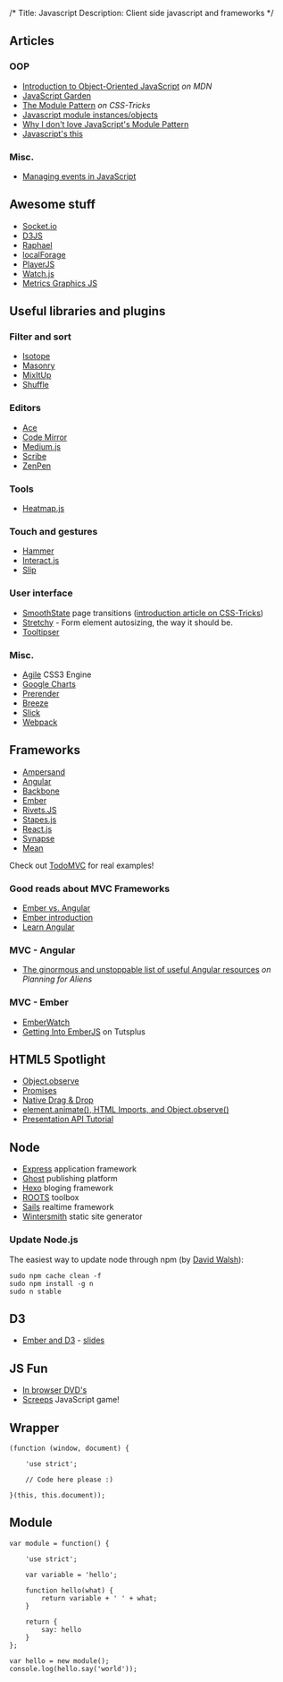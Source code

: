 /*
Title: Javascript
Description: Client side javascript and frameworks
*/


## Articles

### OOP

* [Introduction to Object-Oriented JavaScript](https://developer.mozilla.org/en-US/docs/Web/JavaScript/Introduction_to_Object-Oriented_JavaScript) *on MDN*
* [JavaScript Garden](http://bonsaiden.github.io/JavaScript-Garden/)
* [The Module Pattern](http://css-tricks.com/how-do-you-structure-javascript-the-module-pattern-edition/) *on CSS-Tricks*
* [Javascript module instances/objects](http://www.sefol.com/?p=1090)
* [Why I don't love JavaScript's Module Pattern](http://snook.ca/archives/javascript/no-love-for-module-pattern)
* [Javascript's this](http://www.2ality.com/2014/05/this.html)

### Misc.

* [Managing events in JavaScript](http://krasimirtsonev.com/blog/article/Managing-events-in-JavaScript-using-)


## Awesome stuff

* [Socket.io](http://socket.io/)
* [D3JS](http://d3js.org/)
* [Raphael](http://raphaeljs.com/)
* [localForage](http://mozilla.github.io/localForage/)
* [PlayerJS](http://playerjs.io/)
* [Watch.js](https://github.com/melanke/Watch.JS)
* [Metrics Graphics JS](http://metricsgraphicsjs.org/)


## Useful libraries and plugins

### Filter and sort

* [Isotope](http://isotope.metafizzy.co/)
* [Masonry](http://masonry.desandro.com/)
* [MixItUp](http://mixitup.io/)
* [Shuffle](http://vestride.github.io/Shuffle/)

### Editors

* [Ace](http://ace.c9.io/)
* [Code Mirror](http://codemirror.net/)
* [Medium.js](https://github.com/jakiestfu/Medium.js/)
* [Scribe](https://github.com/guardian/scribe)
* [ZenPen](http://www.zenpen.io/)

### Tools

* [Heatmap.js](http://www.patrick-wied.at/static/heatmapjs/)

### Touch and gestures

* [Hammer](http://eightmedia.github.io/hammer.js/)
* [Interact.js](http://interactjs.io/)
* [Slip](https://github.com/pornel/slip)

### User interface

* [SmoothState](http://weblinc.github.io/jquery.smoothState.js/index.html) page transitions ([introduction article on CSS-Tricks](http://css-tricks.com/add-page-transitions-css-smoothstate-js/))
* [Stretchy](http://leaverou.github.io/stretchy/) - Form element autosizing, the way it should be.
* [Tooltipser](http://iamceege.github.io/tooltipster/)

### Misc.

* [Agile](http://a-jie.github.io/Agile/) CSS3 Engine
* [Google Charts](https://developers.google.com/chart/interactive/docs/index)
* [Prerender](https://prerender.io/)
* [Breeze](http://www.breezejs.com/)
* [Slick](http://kenwheeler.github.io/slick/)
* [Webpack](http://webpack.github.io/)


## Frameworks

* [Ampersand](http://ampersandjs.com/)
* [Angular](http://angularjs.org/)
* [Backbone](http://backbonejs.org/)
* [Ember](http://emberjs.com/)
* [Rivets.JS](http://www.rivetsjs.com/)
* [Stapes.js](http://hay.github.io/stapes/)
* [React.js](http://www.ractivejs.org/)
* [Synapse](http://bruth.github.io/synapse/docs/)
* [Mean](http://mean.io/)

Check out [TodoMVC](http://todomvc.com/) for real examples!


### Good reads about MVC Frameworks

* [Ember vs. Angular](http://eviltrout.com/2013/06/15/ember-vs-angular.html)
* [Ember introduction](http://dev.tutsplus.com/tutorials/getting-into-ember-part-4--net-31517)
* [Learn Angular](http://www.learn-angular.org/)


### MVC - Angular

* [The ginormous and unstoppable list of useful Angular resources](http://www.planningforaliens.com/angular/ginormous-unstoppable-angular-resource-list/) *on Planning for Aliens*


### MVC - Ember

* [EmberWatch](http://emberwatch.com/)
* [Getting Into EmberJS](http://net.tutsplus.com/tutorials/javascript-ajax/getting-into-ember-js/) on Tutsplus


## HTML5 Spotlight

* [Object.observe](http://wiki.ecmascript.org/doku.php?id=harmony:observe)
* [Promises](http://www.html5rocks.com/en/tutorials/es6/promises/)
* [Native Drag & Drop](http://www.html5rocks.com/en/tutorials/dnd/basics/)
* [element.animate(), HTML Imports, and Object.observe()](http://blog.chromium.org/2014/05/chrome-36-beta-elementanimate-html.html)
* [Presentation API Tutorial](http://html5hub.com/presentation-api-tutorial/)


## Node

* [Express](http://expressjs.com/) application framework
* [Ghost](https://ghost.org/) publishing platform
* [Hexo](http://hexo.io/) bloging framework
* [ROOTS](http://roots.cx/) toolbox
* [Sails](http://sailsjs.org/) realtime framework
* [Wintersmith](http://wintersmith.io/) static site generator

### Update Node.js

The easiest way to update node through npm (by [David Walsh](http://davidwalsh.name/upgrade-nodejs)):

	sudo npm cache clean -f
	sudo npm install -g n
	sudo n stable


## D3 

* [Ember and D3](http://embervis.affin.io/) - [slides](http://embervis.affin.io/slides/#/)


## JS Fun

* [In browser DVD's](http://gmarty.github.io/jsconf-2014-talk-play-dvd-in-js/)
* [Screeps](http://screeps.com/) JavaScript game!


## Wrapper

	(function (window, document) {

		'use strict';

		// Code here please :)

	}(this, this.document));


## Module

	var module = function() {

		'use strict';

		var variable = 'hello';

		function hello(what) {
			return variable + ' ' + what;
		}

		return {
			say: hello
		}
	};

	var hello = new module();
	console.log(hello.say('world'));
